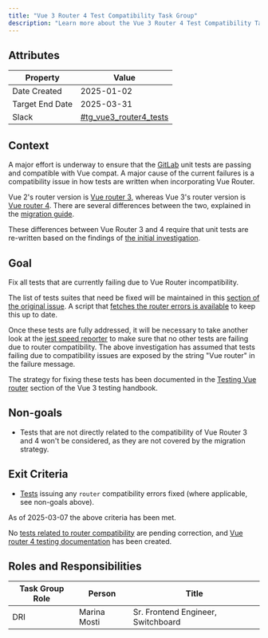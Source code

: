 ```yaml
---
title: "Vue 3 Router 4 Test Compatibility Task Group"
description: "Learn more about the Vue 3 Router 4 Test Compatibility Task Group's attributes, goals, roles and responsibilities"
---
```


## Attributes

| Property | Value |
| -------- | ----- |
| Date Created | 2025-01-02 |
| Target End Date | 2025-03-31 |
| Slack | [#tg_vue3_router4_tests](https://gitlab.enterprise.slack.com/archives/C086YM54QQM) |

## Context

A major effort is underway to ensure that the [GitLab](https://gitlab.com/gitlab-org/gitlab) unit tests are passing and compatible with Vue compat.
A major cause of the current failures is a compatibility issue in how tests are written when incorporating Vue Router.

Vue 2's router version is [Vue router 3](https://v3.router.vuejs.org/), whereas Vue 3's router version is [Vue router 4](https://router.vuejs.org/guide/). There are several differences between the two, explained in the [migration guide](https://router.vuejs.org/guide/migration/).

These differences between Vue Router 3 and 4 require that unit tests are re-written based on the findings of [the initial investigation](https://gitlab.com/gitlab-org/gitlab/-/issues/509084).

## Goal

Fix all tests that are currently failing due to Vue Router incompatibility.

The list of tests suites that need be fixed will be maintained in this [section of the original issue](https://gitlab.com/gitlab-org/gitlab/-/issues/509084#tests-to-be-fixed). A script that [fetches the router errors is available](https://gitlab.com/gitlab-org/gitlab/-/issues/509084#note_2332185146) to keep this up to date.

Once these tests are fully addressed, it will be necessary to take another look at the [jest speed reporter](https://gitlab-org.gitlab.io/frontend/playground/jest-speed-reporter/vue3) to make sure that no other tests are failing due to router compatibility. The above investigation has assumed that tests failing due to compatibility issues are exposed by the string "Vue router" in the failure message.

The strategy for fixing these tests has been documented in the [Testing Vue router](https://docs.gitlab.com/ee/development/testing_guide/testing_vue3.html#testing-vue-router) section of the Vue 3 testing handbook.

## Non-goals

* Tests that are not directly related to the compatibility of Vue Router 3 and 4 won't be considered, as they are not covered by the migration strategy.

## Exit Criteria

* [Tests](https://gitlab-org.gitlab.io/frontend/playground/jest-speed-reporter/vue3) issuing any `router` compatibility errors fixed (where applicable, see non-goals above).

As of 2025-03-07 the above criteria has been met.

No [tests related to router compatibility](https://gitlab.com/groups/gitlab-com/gl-infra/gitlab-dedicated/-/epics/645#note_2375985007) are pending correction, and [Vue router 4 testing documentation](https://docs.gitlab.com/development/testing_guide/testing_vue3/#testing-vue-router) has been created.

## Roles and Responsibilities

| Task Group Role | Person | Title |
| --------------- | ------ | ----- |
| DRI | Marina Mosti | Sr. Frontend Engineer, Switchboard |
